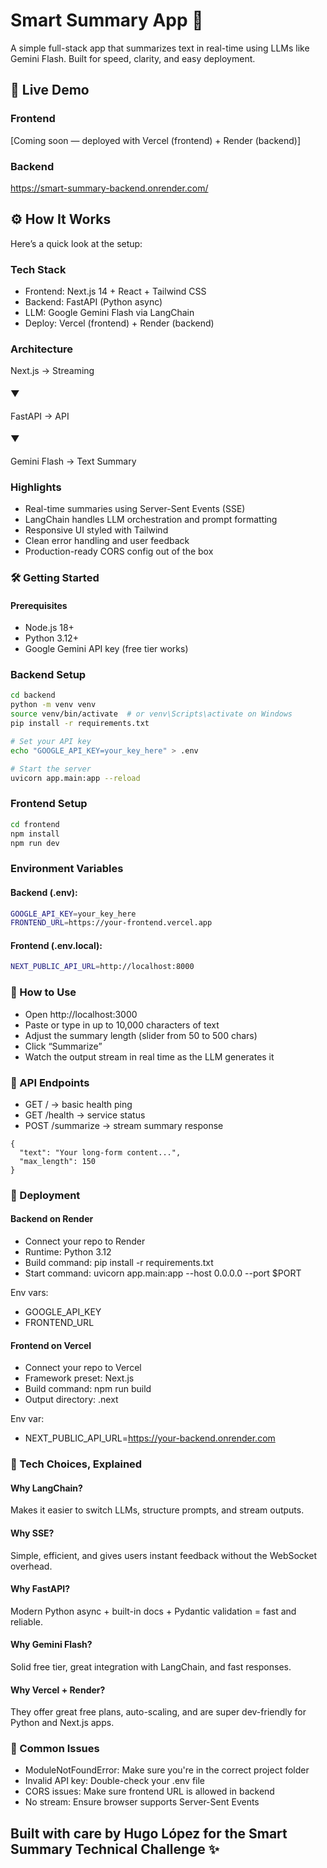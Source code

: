 # Smart Summary App 🧠
A simple full-stack app that summarizes text in real-time using LLMs like Gemini Flash. Built for speed, clarity, and easy deployment.

## 🚀 Live Demo
### Frontend
[Coming soon — deployed with Vercel (frontend) + Render (backend)]

### Backend
https://smart-summary-backend.onrender.com/

## ⚙️ How It Works
Here’s a quick look at the setup:

### Tech Stack
- Frontend: Next.js 14 + React + Tailwind CSS
- Backend: FastAPI (Python async)
- LLM: Google Gemini Flash via LangChain
- Deploy: Vercel (frontend) + Render (backend)

### Architecture

Next.js → Streaming
#### ▼ 
FastAPI →  API
#### ▼ 
Gemini Flash →  Text Summary

### Highlights
- Real-time summaries using Server-Sent Events (SSE)
- LangChain handles LLM orchestration and prompt formatting
- Responsive UI styled with Tailwind
- Clean error handling and user feedback
- Production-ready CORS config out of the box

### 🛠️ Getting Started
#### Prerequisites
- Node.js 18+
- Python 3.12+
- Google Gemini API key (free tier works)

### Backend Setup
```bash
cd backend
python -m venv venv
source venv/bin/activate  # or venv\Scripts\activate on Windows
pip install -r requirements.txt

# Set your API key
echo "GOOGLE_API_KEY=your_key_here" > .env

# Start the server
uvicorn app.main:app --reload
```

### Frontend Setup
```bash 
cd frontend
npm install
npm run dev
```

### Environment Variables
#### Backend (.env):
```bash
GOOGLE_API_KEY=your_key_here
FRONTEND_URL=https://your-frontend.vercel.app
```
#### Frontend (.env.local):
```bash
NEXT_PUBLIC_API_URL=http://localhost:8000
```

### 🎯 How to Use
- Open http://localhost:3000
- Paste or type in up to 10,000 characters of text
- Adjust the summary length (slider from 50 to 500 chars)
- Click “Summarize”
- Watch the output stream in real time as the LLM generates it

### 🔌 API Endpoints
- GET / → basic health ping
- GET /health → service status
- POST /summarize → stream summary response
```
{
  "text": "Your long-form content...",
  "max_length": 150
}
```

### 🚀 Deployment
#### Backend on Render
- Connect your repo to Render
- Runtime: Python 3.12
- Build command:
pip install -r requirements.txt
- Start command:
uvicorn app.main:app --host 0.0.0.0 --port $PORT

Env vars:

- GOOGLE_API_KEY
- FRONTEND_URL

#### Frontend on Vercel
- Connect your repo to Vercel
- Framework preset: Next.js
- Build command: npm run build
- Output directory: .next

Env var:

- NEXT_PUBLIC_API_URL=https://your-backend.onrender.com

### 🧠 Tech Choices, Explained
#### Why LangChain?
Makes it easier to switch LLMs, structure prompts, and stream outputs.

#### Why SSE?
Simple, efficient, and gives users instant feedback without the WebSocket overhead.

#### Why FastAPI?
Modern Python async + built-in docs + Pydantic validation = fast and reliable.

#### Why Gemini Flash?
Solid free tier, great integration with LangChain, and fast responses.

#### Why Vercel + Render?
They offer great free plans, auto-scaling, and are super dev-friendly for Python and Next.js apps.

### 🐛 Common Issues
- ModuleNotFoundError: Make sure you're in the correct project folder
- Invalid API key: Double-check your .env file
- CORS issues: Make sure frontend URL is allowed in backend
- No stream: Ensure browser supports Server-Sent Events



## Built with care by Hugo López for the Smart Summary Technical Challenge ✨

